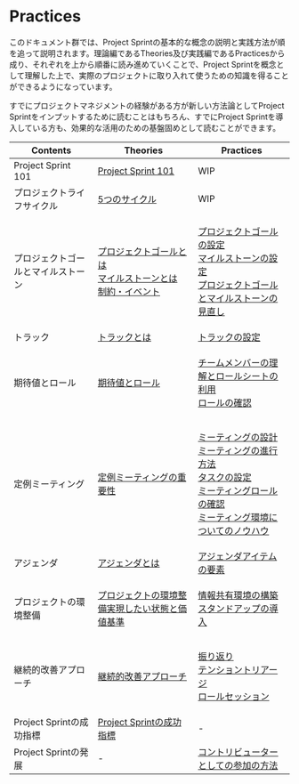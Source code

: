 # Practices

このドキュメント群では、Project Sprintの基本的な概念の説明と実践方法が順を追って説明されます。理論編であるTheories及び実践編であるPracticesから成り、それぞれを上から順番に読み進めていくことで、Project Sprintを概念として理解した上で、実際のプロジェクトに取り入れて使うための知識を得ることができるようになっています。

すでにプロジェクトマネジメントの経験がある方が新しい方法論としてProject Sprintをインプットするために読むことはもちろん、すでにProject Sprintを導入している方も、効果的な活用のための基盤固めとして読むことができます。

| Contents            | Theories                                                                                                                                                                | Practices                                                                                                                                                                                                                                                                        |
| ------------------- | ----------------------------------------------------------------------------------------------------------------------------------------------------------------------- | -------------------------------------------------------------------------------------------------------------------------------------------------------------------------------------------------------------------------------------------------------------------------------- |
| Project Sprint 101  | [Project Sprint 101](../../v3.2/theories/101.md)                                                                                                                        | WIP                                                                                                                                                                                                                                                                              |
| プロジェクトライフサイクル       | [5つのサイクル](../theories/project\_lifecycle.md)                                                                                                                            | WIP                                                                                                                                                                                                                                                                              |
| プロジェクトゴールとマイルストーン   | <p><a href="../theories/project_goals.md">プロジェクトゴールとは</a><br><a href="../theories/milestones.md">マイルストーンとは</a><br><a href="../theories/restrictions.md">制約・イベント</a></p> | <p><a href="../../v3.2/practices/project_goals.md">プロジェクトゴールの設定</a><br><a href="broken-reference/">マイルストーンの設定</a><br><a href="reviewing_project_goals_and_milestones.md">プロジェクトゴールとマイルストーンの見直し</a></p>                                                                           |
| トラック                | [トラックとは](../theories/tracks.md)                                                                                                                                         | [トラックの設定](tracks.md)                                                                                                                                                                                                                                                             |
| 期待値とロール             | [期待値とロール](../theories/rolls.md)                                                                                                                                         | <p><a href="rolls.md">チームメンバーの理解とロールシートの利用</a><br><a href="reviewing_rolls.md">ロールの確認</a></p>                                                                                                                                                                                    |
| 定例ミーティング            | [定例ミーティングの重要性](../theories/meetings.md)                                                                                                                                 | <p><a href="meetings.md">ミーティングの設計</a><br><a href="holding_meetings.md">ミーティングの進行方法</a><br><a href="../../v3.2/practices/tasks.md">タスクの設定</a><br><a href="../../v3.2/practices/meeting_rolls.md">ミーティングロールの確認</a><br><a href="meeting_environments.md">ミーティング環境についてのノウハウ</a></p> |
| アジェンダ               | [アジェンダとは](../theories/agenda.md)                                                                                                                                        | [アジェンダアイテムの要素](../../v3.2/practices/agenda.md)                                                                                                                                                                                                                                   |
| プロジェクトの環境整備         | [プロジェクトの環境整備実現したい状態と価値基準](../../v3.2/theories/project\_environments.md)                                                                                                 | <p><a href="project_environments.md">情報共有環境の構築</a><br><a href="stand-up_meetings.md">スタンドアップの導入</a></p>                                                                                                                                                                          |
| 継続的改善アプローチ          | [継続的改善アプローチ](../../v3.2/theories/continuous\_improvement\_approach.md)                                                                                                  | <p><a href="looking_back.md">振り返り</a><br><a href="../../v3.2/practices/tension_triage.md">テンショントリアージ</a><br><a href="broken-reference/">ロールセッション</a></p>                                                                                                                         |
| Project Sprintの成功指標 | [Project Sprintの成功指標](../../v3.1/tutorial/section4-4.md)                                                                                                                | -                                                                                                                                                                                                                                                                                |
| Project Sprintの発展   | -                                                                                                                                                                       | [コントリビューターとしての参加の方法](broken-reference/)                                                                                                                                                                                                                                          |
